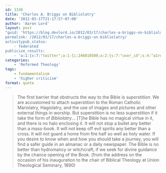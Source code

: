 ```yaml
---
id: 1336
title: 'Charles A. Briggs on Bibliolatry'
date: '2012-03-17T21:17:57-07:00'
author: 'Aaron Lord'
layout: post
"guid: 'https://blog.devlord.io/2012/03/17/charles-a-briggs-on-bibliolatry/'
permalink: /2012/03/17/charles-a-briggs-on-bibliolatry/
activitypub_status:
    - federated
publicize_results:
    - 'a:1:{s:7:"twitter";a:1:{i:246010580;a:2:{s:7:"user_id";s:4:"a1rd";s:7:"post_id";s:18:"181248054551265280";}}}'
categories:
    - 'Reformed Theology'
tags:
    - fundamentalism
    - 'higher criticism'
format: quote
---
```


<blockquote>The first barrier that obstructs the way to the Bible is <em>superstition</em>. We are accustomed to attach superstition to the Roman Catholic Mariolatry, Hagiolatry, and the use of images and pictures and other external things in worship. But superstition is no less superstition if it take the form of <em>Bibliolatry</em>… [T]he Bible has no magical virtue in it, and there is no halo enclosing it. It will not stop a bullet any better than a mass-book. It will not keep off evil spirits any better than a cross. It will not guard a home from fire half so well as holy water. If you desire to know when and how you should take a journey, you will find a safer guide in an almanac or a daily newspaper. The Bible is no better than hydromancy or witchcraft, if we seek for divine guidance by the chance opening of the Book. (from the address on the occasion of his inauguration to the chair of Biblical Theology at Union Theological Seminary, 1890)</blockquote>